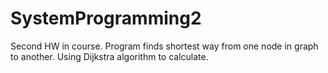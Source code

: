 # SystemProgramming2
Second HW in course.
Program finds shortest way from one node in graph to another.
Using Dijkstra algorithm to calculate.
